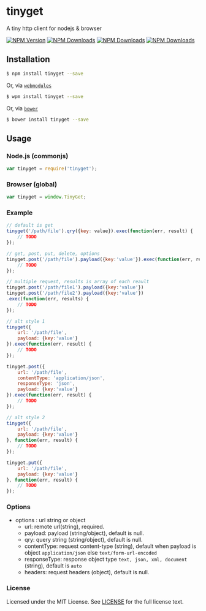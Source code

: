 # tinyget

A tiny http client for nodejs & browser

[![NPM Version][npm-version]][npm-url] [![NPM Downloads][npm-total]][npm-url] [![NPM Downloads][npm-month]][npm-url] [![NPM Downloads][license]][npm-url]

[npm-version]: https://img.shields.io/npm/v/tinyget.svg?style=flat
[npm-url]: https://npmjs.org/package/tinyget
[npm-total]: https://img.shields.io/npm/dt/tinyget.svg?style=flat
[npm-month]: https://img.shields.io/npm/dm/tinyget.svg?style=flat
[license]: https://img.shields.io/npm/l/tinyget.svg?style=flat


## Installation
```sh
$ npm install tinyget --save
```

Or, via [`webmodules`](https://github.com/attrs/webmodules)
```sh
$ wpm install tinyget --save
```

Or, via [`bower`](http://bower.io)
```sh
$ bower install tinyget --save
```

## Usage
### Node.js (commonjs)
```javascript
var tinyget = require('tinyget');
```

### Browser (global)
```javascript
var tinyget = window.TinyGet;
```

### Example
```javascript
// default is get
tinyget('/path/file').qry({key: value}).exec(function(err, result) {
    // TODO
});

// get, post, put, delete, options
tinyget.post('/path/file').payload({key:'value'}).exec(function(err, result) {
    // TODO
});

// multiple request, results is array of each reault
tinyget.post('/path/file1').payload({key:'value'})
tinyget.post('/path/file2').payload({key:'value'})
.exec(function(err, results) {
    // TODO
});

// alt style 1
tinyget({
    url: '/path/file',
    payload: {key:'value'}
}).exec(function(err, result) {
    // TODO
});

tinyget.post({
    url: '/path/file',
    contentType: 'application/json',
    responseType: 'json',
    payload: {key:'value'}
}).exec(function(err, result) {
    // TODO
});

// alt style 2
tinyget({
    url: '/path/file',
    payload: {key:'value'}
}, function(err, result) {
    // TODO
});

tinyget.put({
    url: '/path/file',
    payload: {key:'value'}
}, function(err, result) {
    // TODO
});
```

### Options
- options : url string or object
    - url: remote url(string), required.
    - payload: payload (string/object), default is null.
    - qry: query string (string/object), default is null.
    - contentType: request content-type (string), default when payload is object `application/json` else `text/form-url-encoded`
    - responseType: response object type `text, json, xml, document` (string), default is `auto`
    - headers: request headers (object), default is null.

### License
Licensed under the MIT License.
See [LICENSE](./LICENSE) for the full license text.
